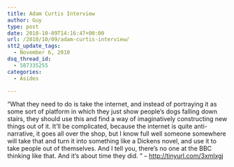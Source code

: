 ```yaml
---
title: Adam Curtis Interview
author: Guy
type: post
date: 2010-10-09T14:16:47+00:00
url: /2010/10/09/adam-curtis-interview/
stt2_update_tags:
  - November 6, 2010
dsq_thread_id:
  - 587335255
categories:
  - Asides

---
```

&#8220;What they need to do is take the internet, and instead of portraying it as some sort of platform in which they just show people&#8217;s dogs falling down stairs, they should use this and find a way of imaginatively constructing new things out of it. It&#8217;ll be complicated, because the internet is quite anti-narrative, it goes all over the shop, but I know full well someone somewhere will take that and turn it into something like a Dickens novel, and use it to take people out of themselves. And I tell you, there&#8217;s no one at the BBC thinking like that. And it&#8217;s about time they did. &#8221; &#8211; <a title="Adam Curtis" href="http://tinyurl.com/3xmlxgj" target="_blank">http://tinyurl.com/3xmlxgj</a>